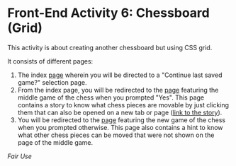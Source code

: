 # Front-End Activity 6: Chessboard (Grid)

This activity is about creating another chessboard but using CSS grid.

It consists of different pages:

1. The index [page](https://patricklsamson.github.io/batch8-activities/a6-chessboard-grid/index.html) wherein you will be directed to a "Continue last saved game?" selection page.
1. From the index page, you will be redirected to the [page](https://patricklsamson.github.io/batch8-activities/a6-chessboard-grid/chess-midgame.html) featuring the middle game of the chess when you prompted "Yes". This page contains a story to know what chess pieces are movable by just clicking them that can also be opened on a new tab or page ([link to the story](https://patricklsamson.github.io/batch8-activities/a6-chessboard-grid/story.html)).
1. You will be redirected to the [page](https://patricklsamson.github.io/batch8-activities/a6-chessboard-grid/chess-newgame.html) featuring the new game of the chess when you prompted otherwise. This page also contains a hint to know what other chess pieces can be moved that were not shown on the page of the middle game.

_Fair Use_
